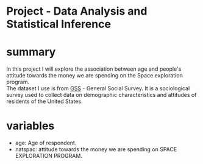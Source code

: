 Project - Data Analysis and Statistical Inference
====
# summary
In this project I will explore the association between age and people's attitude towards the money we are spending on the Space exploration program.  
The dataset I use is from [GSS]( http://publicdata.norc.org:41000/gssbeta/faqs.html#10) - General Social Survey. It is a sociological survey used to collect data on demographic characteristics and attitudes of residents of the United States.

# variables
 * age: Age of respondent. 
* natspac: attitude towards the money we are spending on SPACE EXPLORATION PROGRAM.  

